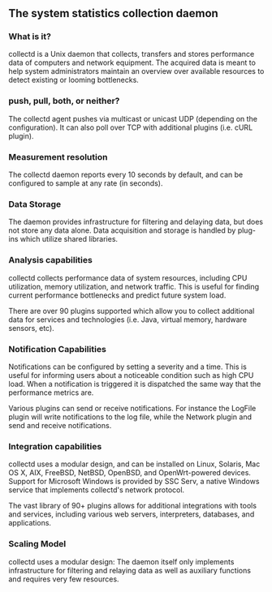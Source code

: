 # <Name>

## The system statistics collection daemon

### What is it?

collectd is a Unix daemon that collects, transfers and stores performance data of computers and network equipment. The acquired data is meant to help system administrators maintain an overview over available resources to detect existing or looming bottlenecks.

### push, pull, both, or neither?

The collectd agent pushes via multicast or unicast UDP (depending on the configuration). It can also poll over TCP with additional plugins (i.e. cURL plugin).

### Measurement resolution

The collectd daemon reports every 10 seconds by default, and can be configured to sample at any rate (in seconds).

### Data Storage

The daemon provides infrastructure for filtering and delaying data, but does not store any data alone. Data acquisition and storage is handled by plug-ins which utilize shared libraries.

### Analysis capabilities

collectd collects performance data of system resources, including CPU utilization, memory utilization, and network traffic. This is useful for finding current performance bottlenecks and predict future system load.

There are over 90 plugins supported which allow you to collect additional data for services and technologies (i.e. Java, virtual memory, hardware sensors, etc).

### Notification Capabilities

Notifications can be configured by setting a severity and a time. This is useful for informing users about a noticeable condition such as high CPU load. When a notification is triggered it is dispatched the same way that the performance metrics are.

Various plugins can send or receive notifications. For instance the LogFile plugin will write notifications to the log file, while the Network plugin and send and receive notifications.

### Integration capabilities

collectd uses a modular design, and can be installed on Linux, Solaris, Mac OS X, AIX, FreeBSD, NetBSD, OpenBSD, and OpenWrt-powered devices. Support for Microsoft Windows is provided by SSC Serv, a native Windows service that implements collectd's network protocol.

The vast library of 90+ plugins allows for additional integrations with tools and services, including various web servers, interpreters, databases, and applications.

### Scaling Model

collectd uses a modular design: The daemon itself only implements infrastructure for filtering and relaying data as well as auxiliary functions and requires very few resources.
